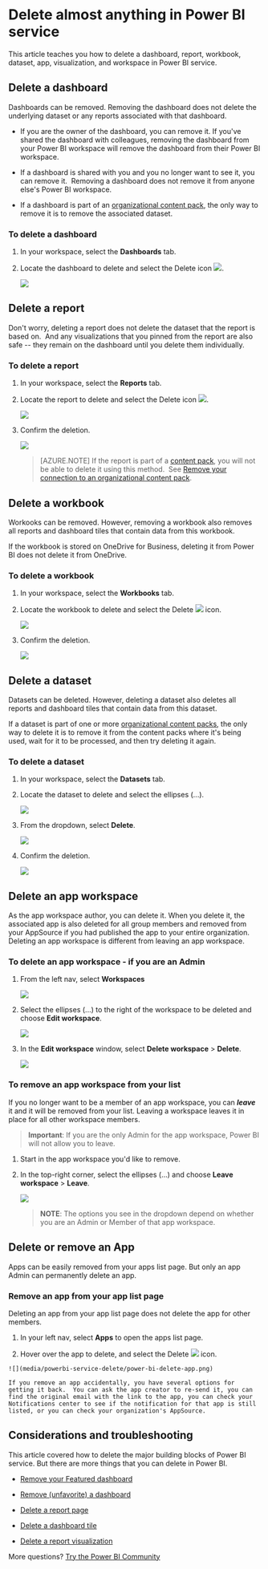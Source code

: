 ﻿<properties
   pageTitle="Delete a dashboard, report, workbook, dataset, or workspace from Power BI"
   description="Learn how to delete almost anything from Power BI"
   services="powerbi"
   documentationCenter=""
   authors="mihart"
   manager="erikre"
   backup=""
   editor=""
   tags=""
   qualityFocus="no"
   qualityDate=""/>

<tags
   ms.service="powerbi"
   ms.devlang="NA"
   ms.topic="article"
   ms.tgt_pltfrm="NA"
   ms.workload="powerbi"
   ms.date="06/06/2017"
   ms.author="mihart"/>

#  Delete almost anything in Power BI service
This article teaches you how to delete a dashboard, report, workbook, dataset, app, visualization, and workspace in Power BI service.

## Delete a dashboard

Dashboards can be removed. Removing the dashboard does not delete the underlying dataset or any reports associated with that dashboard.

-   If you are the owner of the dashboard, you can remove it. If you've shared the dashboard with colleagues, removing the dashboard from your Power BI workspace will remove the dashboard from their Power BI workspace.

-   If a dashboard is shared with you and you no longer want to see it, you can remove it.  Removing a dashboard does not remove it from anyone else's Power BI workspace.

-   If a dashboard is part of an [organizational content pack](powerbi-service-organizational-content-pack-delete.md), the only way to remove it is to remove the associated dataset.

### To delete a dashboard  
1.  In your workspace, select the **Dashboards** tab.

2. Locate the dashboard to delete and select the Delete icon ![](media/powerbi-service-delete/power-bi-delete-icon.png). 

    ![](media/powerbi-service-delete/power-bi-delete-dash.gif)


## Delete a report  

Don't worry, deleting a report does not delete the dataset that the report is based on.  And any visualizations that you pinned from the report are also safe -- they remain on the dashboard until you delete them individually.

### To delete a report  
1.  In your workspace, select the **Reports** tab.

2. Locate the report to delete and select the Delete icon   ![](media/powerbi-service-delete/power-bi-delete-icon.png).   

    ![](media/powerbi-service-delete/power-bi-delete-reportnew.png)

3.  Confirm the deletion.

    ![](media/powerbi-service-delete/power-bi-delete-report.png)

    > [AZURE.NOTE] If the report is part of a [content pack](powerbi-service-organizational-content-packs-introduction.md), you will not be able to delete it using this method.  See [Remove your connection to an organizational content pack](powerbi-service-organizational-content-pack-delete.md).

## Delete a workbook  

Workooks can be removed. However, removing a workbook also removes all reports and dashboard tiles that contain data from this workbook.

If the workbook is stored on OneDrive for Business, deleting it from Power BI does not delete it from OneDrive.

### To delete a workbook  
1.  In your workspace, select the **Workbooks** tab.

2. Locate the workbook to delete and select the Delete ![](media/powerbi-service-delete/power-bi-delete-report2.png) icon.

    ![](media/powerbi-service-delete/power-bi-delete-workbooknew.png)

3.  Confirm the deletion.

    ![](media/powerbi-service-delete/power-bi-delete-confirm.png)



## Delete a dataset  

Datasets can be deleted. However, deleting a dataset also deletes all reports and dashboard tiles that contain data from this dataset.

If a dataset is part of one or more [organizational content packs](powerbi-service-organizational-content-pack-delete.md), the only way to delete it is to remove it from the content packs where it's being used, wait for it to be processed, and then try deleting it again.

### To delete a dataset  
1.  In your workspace, select the **Datasets** tab.

2. Locate the dataset to delete and select the ellipses (...).  

    ![](media/powerbi-service-delete/power-bi-delete-datasetnew.png)

2.  From the dropdown, select **Delete**.

    ![](media/powerbi-service-delete/power-bi-delete-datasetnew2.png)

3.  Confirm the deletion.

    ![](media/powerbi-service-delete/power-bi-delete-dataset-confirm.png)


##  Delete an app workspace
As the app workspace author, you can delete it. When you delete it, the associated app is also deleted for all group members and removed from your AppSource if you had published the app to your entire organization. Deleting an app workspace is different from leaving an app workspace.

###    To delete an app workspace - if you are an Admin

1. From the left nav, select **Workspaces**

    ![](media/powerbi-service-delete/power-bi-delete-workspace.png)

2.  Select the ellipses (...) to the right of the workspace to be deleted and choose **Edit workspace**.

    ![](media/powerbi-service-delete/power-bi-edit-workspace.png)

3. In the **Edit workspace** window, select **Delete workspace** > **Delete**.

    ![](media/powerbi-service-delete/power-bi-delete-workspace2.png)

### To remove an app workspace from your list
If you no longer want to be a member of an app workspace, you can ***leave*** it and it will be removed from your list. Leaving a workspace leaves it in place for all other workspace members.  

>**Important**: If you are the only Admin for the app workspace, Power BI will not allow you to leave.

1.  Start in the app workspace you'd like to remove.

2. In the top-right corner, select the ellipses (...) and choose **Leave workspace** > **Leave**.

      ![](media/powerbi-service-delete/power-bi-leave-workspace.png)

      >**NOTE**: The options you see in the dropdown depend on whether you are an Admin or Member of that app workspace.

##  Delete or remove an App
Apps can be easily removed from your apps list page. But only an app Admin can permanently delete an app.

### Remove an app from your app list page
Deleting an app from your app list page does not delete the app for other members.

1.  In your left nav, select **Apps** to open the apps list page.

2.    Hover over the app to delete, and select the Delete ![](media/powerbi-service-delete/power-bi-delete-report2.png)  icon.

    ![](media/powerbi-service-delete/power-bi-delete-app.png)

    If you remove an app accidentally, you have several options for getting it back.  You can ask the app creator to re-send it, you can find the original email with the link to the app, you can check your Notifications center to see if the notification for that app is still listed, or you can check your organization's AppSource.

## Considerations and troubleshooting
This article covered how to delete the major building blocks of Power BI service. But there are more things that you can delete in Power BI.  

- [Remove your Featured dashboard](powerbi-service-featured-dashboards#change-the-featured-dashboard.md)

- [Remove (unfavorite) a dashboard](powerbi-service-favorite-dashboards#unfavorite-a-dashboard.md)

- [Delete a report page](powerbi-service-delete-a-page-from-a-report.md)

- [Delete a dashboard tile](powerbi-service-edit-a-tile-in-a-dashboard.md)

- [Delete a report visualization](powerbi-service-delete-a-visualization.md)

More questions? [Try the Power BI Community](http://community.powerbi.com/) 
